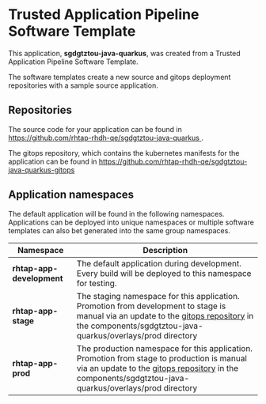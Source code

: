 # Trusted Application Pipeline Software Template

This application, **sgdgtztou-java-quarkus**, was created from a Trusted Application Pipeline Software Template.

The software templates create a new source and gitops deployment repositories with a sample source application. 

## Repositories

The source code for your application can be found in [https://github.com/rhtap-rhdh-qe/sgdgtztou-java-quarkus ](https://github.com/rhtap-rhdh-qe/sgdgtztou-java-quarkus ).
 
The gitops repository, which contains the kubernetes manifests for the application can be found in 
[https://github.com/rhtap-rhdh-qe/sgdgtztou-java-quarkus-gitops ](https://github.com/rhtap-rhdh-qe/sgdgtztou-java-quarkus-gitops ) 

## Application namespaces 

The default application will be found in the following namespaces. Applications can be deployed into unique namespaces or multiple software templates can also bet generated into the same group namespaces.  

|  Namespace   |  Description   |  
| -------- | -------- |   
| **rhtap-app-development** | The default application during development. Every build will be deployed to this namespace for testing. | 
| **rhtap-app-stage** | The staging namespace for this application. Promotion from development to stage is manual via an update to the [gitops repository](https://github.com/rhtap-rhdh-qe/sgdgtztou-java-quarkus-gitops ) in the components/sgdgtztou-java-quarkus/overlays/prod directory |  
| **rhtap-app-prod** | The production namespace for this application. Promotion from stage to production is manual via an update to the [gitops repository](https://github.com/rhtap-rhdh-qe/sgdgtztou-java-quarkus-gitops ) in the components/sgdgtztou-java-quarkus/overlays/prod directory | 
